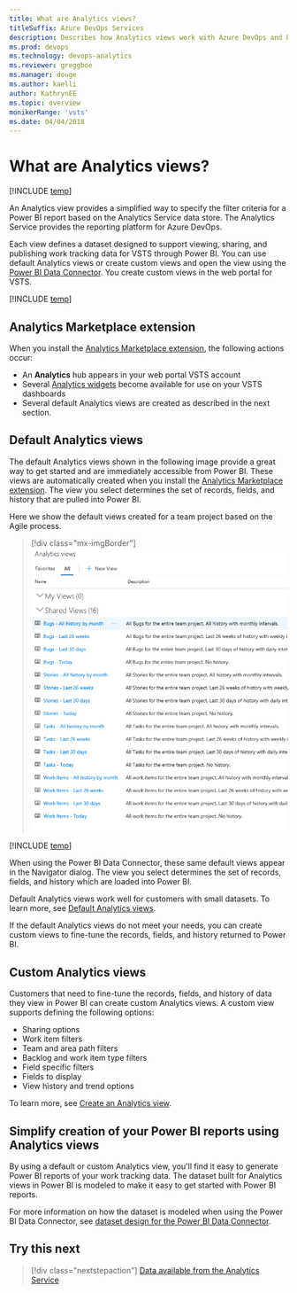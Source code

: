 ```yaml
---
title: What are Analytics views?
titleSuffix: Azure DevOps Services
description: Describes how Analytics views work with Azure DevOps and Power BI integration 
ms.prod: devops
ms.technology: devops-analytics
ms.reviewer: greggboe
ms.manager: douge
ms.author: kaelli
author: KathrynEE
ms.topic: overview
monikerRange: 'vsts'
ms.date: 04/04/2018
---
```


# What are Analytics views?

[!INCLUDE [temp](../../_shared/version-vsts-only.md)]

An Analytics view provides a simplified way to specify the filter criteria for a Power BI report based on the Analytics Service data store. The Analytics Service provides the reporting platform for Azure DevOps.

Each view defines a dataset designed to support viewing, sharing, and publishing work tracking data for VSTS through Power BI. You can use default Analytics views or create custom views and open the view using the [Power BI Data Connector](../powerbi/data-connector-connect.md). You create custom views in the web portal for VSTS. 

[!INCLUDE [temp](../_shared/analytics-view-availability.md)]

## Analytics Marketplace extension 

When you install the [Analytics Marketplace extension](https://marketplace.visualstudio.com/items?itemName=ms.vss-analytics), the following actions occur: 
- An **Analytics** hub appears in your web portal VSTS account
- Several [Analytics widgets](analytics-widgets-vsts.md) become available for use on your VSTS dashboards 
- Several default Analytics views are created as described in the next section. 

## Default Analytics views

The default Analytics views shown in the following image provide a great way to get started and are immediately accessible from Power BI. These views are automatically created when you install the [Analytics Marketplace extension](https://marketplace.visualstudio.com/items?itemName=ms.vss-analytics). The view you select determines the set of records, fields, and history that are pulled into Power BI.  

Here we show the default views created for a team project based on the Agile process. 

> [!div class="mx-imgBorder"] 
> ![Default Analytics views](./_img/default-views/default-views.png)

[!INCLUDE [temp](../_shared/analytics-image-differences.md)] 

When using the Power BI Data Connector, these same default views appear in the Navigator dialog. The view you select determines the set of records, fields, and history which are loaded into Power BI. 

Default Analytics views work well for customers with small datasets. To learn more, see [Default Analytics views](analytics-default-views.md).

If the default Analytics views do not meet your needs, you can create custom views to fine-tune the records, fields, and history returned to Power BI.


## Custom Analytics views

Customers that need to fine-tune the records, fields, and history of data they view in Power BI can create custom Analytics views. A custom view supports defining the following options:
- Sharing options
- Work item filters 
- Team and area path filters
- Backlog and work item type filters
- Field specific filters 
- Fields to display 
- View history and trend options 

To learn more, see [Create an Analytics view](./analytics-views-create.md).

## Simplify creation of your Power BI reports using Analytics views 

By using a default or custom Analytics view, you'll find it easy to generate Power BI reports of your work tracking data. The dataset built for Analytics views in Power BI is modeled to make it easy to get started with Power BI reports.

For more information on how the dataset is modeled when using the Power BI Data Connector, see [dataset design for the Power BI Data Connector](../powerbi/data-connector-dataset.md).

<a id="q-a">  </a>
## Try this next
> [!div class="nextstepaction"]
> [Data available from the Analytics Service](data-available-in-analytics.md)

 
